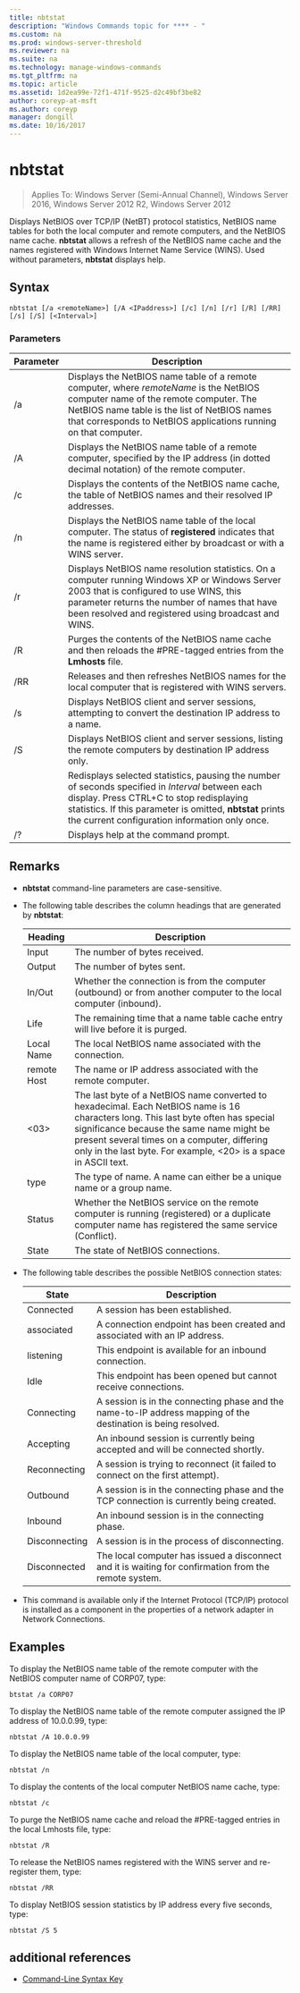```yaml
---
title: nbtstat
description: "Windows Commands topic for **** - "
ms.custom: na
ms.prod: windows-server-threshold
ms.reviewer: na
ms.suite: na
ms.technology: manage-windows-commands
ms.tgt_pltfrm: na
ms.topic: article
ms.assetid: 1d2ea99e-72f1-471f-9525-d2c49bf3be82
author: coreyp-at-msft
ms.author: coreyp
manager: dongill
ms.date: 10/16/2017
---
```

# nbtstat

>Applies To: Windows Server (Semi-Annual Channel), Windows Server 2016, Windows Server 2012 R2, Windows Server 2012

Displays NetBIOS over TCP/IP (NetBT) protocol statistics, NetBIOS name tables for both the local computer and remote computers, and the NetBIOS name cache. **nbtstat** allows a refresh of the NetBIOS name cache and the names registered with Windows Internet Name Service (WINS). Used without parameters, **nbtstat** displays help. 

## Syntax

```
nbtstat [/a <remoteName>] [/A <IPaddress>] [/c] [/n] [/r] [/R] [/RR] [/s] [/S] [<Interval>]
```

### Parameters

|Parameter|Description|
|-------|--------|
|/a <remoteName>|Displays the NetBIOS name table of a remote computer, where *remoteName* is the NetBIOS computer name of the remote computer. The NetBIOS name table is the list of NetBIOS names that corresponds to NetBIOS applications running on that computer.|
|/A <IPaddress>|Displays the NetBIOS name table of a remote computer, specified by the IP address (in dotted decimal notation) of the remote computer.|
|/c|Displays the contents of the NetBIOS name cache, the table of NetBIOS names and their resolved IP addresses.|
|/n|Displays the NetBIOS name table of the local computer. The status of **registered** indicates that the name is registered either by broadcast or with a WINS server.|
|/r|Displays NetBIOS name resolution statistics. On a computer running Windows XP or Windows Server 2003 that is configured to use WINS, this parameter returns the number of names that have been resolved and registered using broadcast and WINS.|
|/R|Purges the contents of the NetBIOS name cache and then reloads the #PRE-tagged entries from the **Lmhosts** file.|
|/RR|Releases and then refreshes NetBIOS names for the local computer that is registered with WINS servers.|
|/s|Displays NetBIOS client and server sessions, attempting to convert the destination IP address to a name.|
|/S|Displays NetBIOS client and server sessions, listing the remote computers by destination IP address only.|
|<Interval>|Redisplays selected statistics, pausing the number of seconds specified in *Interval* between each display. Press CTRL+C to stop redisplaying statistics. If this parameter is omitted, **nbtstat** prints the current configuration information only once.|
|/?|Displays help at the command prompt.|

## Remarks

-   **nbtstat** command-line parameters are case-sensitive.

-   The following table describes the column headings that are generated by **nbtstat**:

    |Heading|Description|
    |------|--------|
    |Input|The number of bytes received.|
    |Output|The number of bytes sent.|
    |In/Out|Whether the connection is from the computer (outbound) or from another computer to the local computer (inbound).|
    |Life|The remaining time that a name table cache entry will live before it is purged.|
    |Local Name|The local NetBIOS name associated with the connection.|
    |remote Host|The name or IP address associated with the remote computer.|
    |<03>|The last byte of a NetBIOS name converted to hexadecimal. Each NetBIOS name is 16 characters long. This last byte often has special significance because the same name might be present several times on a computer, differing only in the last byte. For example, <20> is a space in ASCII text.|
    |type|The type of name. A name can either be a unique name or a group name.|
    |Status|Whether the NetBIOS service on the remote computer is running (registered) or a duplicate computer name has registered the same service (Conflict).|
    |State|The state of NetBIOS connections.|

-   The following table describes the possible NetBIOS connection states:

    |State|Description|
    |-----|--------|
    |Connected|A session has been established.|
    |associated|A connection endpoint has been created and associated with an IP address.|
    |listening|This endpoint is available for an inbound connection.|
    |Idle|This endpoint has been opened but cannot receive connections.|
    |Connecting|A session is in the connecting phase and the name-to-IP address mapping of the destination is being resolved.|
    |Accepting|An inbound session is currently being accepted and will be connected shortly.|
    |Reconnecting|A session is trying to reconnect (it failed to connect on the first attempt).|
    |Outbound|A session is in the connecting phase and the TCP connection is currently being created.|
    |Inbound|An inbound session is in the connecting phase.|
    |Disconnecting|A session is in the process of disconnecting.|
    |Disconnected|The local computer has issued a disconnect and it is waiting for confirmation from the remote system.|

-   This command is available only if the Internet Protocol (TCP/IP) protocol is installed as a component in the properties of a network adapter in Network Connections.

## <a name="BKMK_Examples"></a>Examples
To display the NetBIOS name table of the remote computer with the NetBIOS computer name of CORP07, type:

```
btstat /a CORP07
```

To display the NetBIOS name table of the remote computer assigned the IP address of 10.0.0.99, type:

```
nbtstat /A 10.0.0.99
```

To display the NetBIOS name table of the local computer, type:

```
nbtstat /n
```

To display the contents of the local computer NetBIOS name cache, type:

```
nbtstat /c
```

To purge the NetBIOS name cache and reload the #PRE-tagged entries in the local Lmhosts file, type:

```
nbtstat /R
```

To release the NetBIOS names registered with the WINS server and re-register them, type:

```
nbtstat /RR
```

To display NetBIOS session statistics by IP address every five seconds, type:

```
nbtstat /S 5
```

## additional references

-   [Command-Line Syntax Key](command-line-syntax-key.md)


